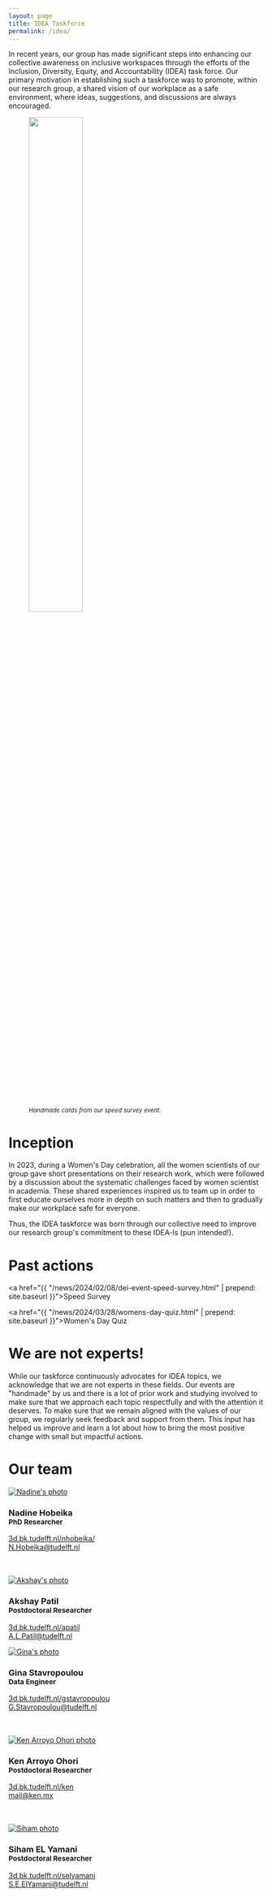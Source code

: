 ```yaml
---
layout: page
title: IDEA Taskforce
permalink: /idea/
---
```


In recent years, our group has made significant steps into enhancing our collective awareness on inclusive workspaces through the efforts of the Inclusion, Diversity, Equity, and Accountability (IDEA) task force. Our primary motivation in establishing such a taskforce was to promote, within our research group, a shared vision of our workplace as a safe environment, where ideas, suggestions, and discussions are always encouraged.


<div class="row">
  <div class="col-sm-12 col-xs-12">
      <figure>
    <img class="img-responsive"  src="{{ site.baseurl }}/img/2024/DEI.jpg" style="width:50%">
    <figcaption style="font-style:italic;font-size:smaller"> Handmade cards from our speed survey event.
    </figcaption>
  </figure>
  </div>
</div>


# Inception
In 2023, during a Women's Day celebration, all the women scientists of our group gave short presentations on their research work, which were followed by a discussion about the systematic challenges faced by women scientist in academia. These shared experiences inspired us to team up 
in order to first educate ourselves more in depth on such matters and then to gradually make our workplace safe for everyone. 

<!-- Some of our motivation also stems from our observation that many of us are trained to be researchers within academia. Still, inadequate (and sometimes completely absent) training is centrally provided as part of the hiring process for a researcher [Nadine: I don't follow your point in the last 2 sentences]. Additionally, academia's hierarchical structure and power distribution limit democratic decision-making. By discussing these and other pressing issues pervasive within most academic institutions, our motivation is to re-educate ourselves and make small but consistent changes in the right direction. -->

Thus, the IDEA taskforce was born through our collective need to improve our research group's commitment to these IDEA-ls (pun intended!).



# Past actions


<a href="{{ "/news/2024/02/08/dei-event-speed-survey.html" | prepend: site.baseurl }}">Speed Survey</a>

<a href="{{ "/news/2024/03/28/womens-day-quiz.html" | prepend: site.baseurl }}">Women's Day Quiz</a>

# We are not experts!

While our taskforce continuously advocates for IDEA topics, we acknowledge that we are not experts in these fields. Our events are "handmade" by us and there is a lot of prior work and studying involved to make sure that we approach each topic respectfully and with the attention it deserves. To make sure that we remain aligned with the values of our group, we regularly seek feedback and support from them. This input has helped us improve and learn a lot about how to bring the most positive change with small but impactful actions. 

<!-- # Resources -->

# Our team

<div class="row">

  <div class="col-md-4 col-sm-4 col-xs-6">
      <a href="https://3d.bk.tudelft.nl/Nadine"><img class="img-circle img-responsive" src="{{ site.baseurl }}/img/staff/nadine.png" alt="Nadine's photo" /></a>
    <h3>Nadine Hobeika<br /><small>PhD Researcher</small></h3>
    <p>
        <i class="fas fa-home"></i> <a href="https://3d.bk.tudelft.nl/nhobeika/">3d.bk.tudelft.nl/nhobeika/</a><br />
        <i class="fas fa-envelope"></i> <a href="mailto:N.Hobeika@tudelft.nl">N.Hobeika@tudelft.nl</a><br />
        <br />
        <br />
    </p>
  </div>

<div class="col-md-4 col-sm-4 col-xs-6">
        <a href="http://3d.bk.tudelft.nl/apatil"><img class="img-circle img-responsive" src="{{ site.baseurl }}/img/staff/akshay.jpg" alt="Akshay's photo" /></a>
      <h3>Akshay Patil<br /><small>Postdoctoral Researcher </small></h3>
      <p>
          <i class="fas fa-home"></i> <a href="http://3d.bk.tudelft.nl/apatil">3d.bk.tudelft.nl/apatil</a><br />
          <i class="fas fa-envelope"></i> <a href="mailto:a.l.patil@tudelft.nl">A.L.Patil@tudelft.nl</a><br />
      </p>
  </div>

  <div class="col-md-4 col-sm-4 col-xs-6">
      <a href="https://3d.bk.tudelft.nl/gstavropoulou"><img class="img-circle img-responsive" src="{{ site.baseurl }}/img/staff/gina.jpeg" alt="Gina's photo" /></a>
    <h3>Gina Stavropoulou<br /><small>Data Engineer</small></h3>
    <p>
        <i class="fas fa-home"></i> <a href="https://3d.bk.tudelft.nl/gstavropoulou">3d.bk.tudelft.nl/gstavropoulou</a><br />
        <i class="fas fa-envelope"></i> <a href="mailto:G.Stavropoulou@tudelft.nl">G.Stavropoulou@tudelft.nl</a><br />
        <br />
        <br />
    </p>
  </div>

  <div class="col-md-4 col-sm-4 col-xs-6">
      <a href="https://3d.bk.tudelft.nl/ken"><img class="img-circle img-responsive" src="{{ site.baseurl }}/img/staff/ken.jpg" alt="Ken Arroyo Ohori photo" /></a>
    <h3>Ken Arroyo Ohori<br /><small>Postdoctoral Researcher </small></h3>
    <p>
        <i class="fas fa-home"></i> <a href="https://3d.bk.tudelft.nl/ken">3d.bk.tudelft.nl/ken</a><br />
        <i class="fas fa-envelope"></i> <a href="mailto:mail@ken.mx">mail@ken.mx</a><br />
        <br />
        <br />
    </p>
  </div>

  <!-- <div class="col-md-4 col-sm-4 col-xs-6">
        <a href="http://3d.bk.tudelft.nl/jstoter"><img class="img-circle img-responsive" src="{{ site.baseurl }}/img/staff/jantien.jpg" alt="Jantien Stoter photo" /></a>
      <h3>Jantien Stoter<br /><small>Professor </small></h3>
      <p>
          <i class="fas fa-home"></i> <a href="http://3d.bk.tudelft.nl/jstoter">3d.bk.tudelft.nl/jstoter</a><br />
          <i class="fas fa-envelope"></i> <a href="mailto:j.e.stoter@tudelft.nl">j.e.stoter@tudelft.nl</a><br />
      </p>
  </div> -->
 
  <div class="col-md-4 col-sm-4 col-xs-6">
        <a href="http://3d.bk.tudelft.nl/selyamani"><img class="img-circle img-responsive" src="{{ site.baseurl }}/img/staff/siham.jpg" alt="Siham photo" /></a>
      <h3>Siham EL Yamani<br /><small>Postdoctoral Researcher</small></h3>
      <p>
          <i class="fas fa-home"></i> <a href="http://3d.bk.tudelft.nl/selyamani">3d.bk.tudelft.nl/selyamani</a><br />
          <i class="fas fa-envelope"></i> <a href="mailto:S.E.ElYamani@tudelft.nl">S.E.ElYamani@tudelft.nl</a><br />
      </p>
  </div>
  
</div>